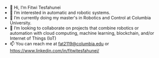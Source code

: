 - 👋 Hi, I’m Fitwi Tesfahunei
- 👀 I’m interested in automatic and robotic systems.
- 🌱 I’m currently doing my master's in Robotics and Control at Columbia University.
- 💞️ I’m looking to collaborate on projects that combine robotics or automation with cloud computing, machine learning, blockchain, and/or Internet of Things (IoT)
- 📫 You can reach me at fat2119@columbia.edu or https://www.linkedin.com/in/fitwitesfahunei/ 

<!---
Fitwi-Tesfahunei/Fitwi-Tesfahunei is a ✨ special ✨ repository because its `README.md` (this file) appears on your GitHub profile.
You can click the Preview link to take a look at your changes.
--->
